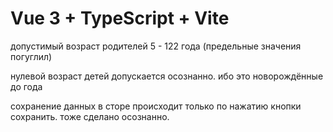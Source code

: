 # Vue 3 + TypeScript + Vite

допустимый возраст родителей 5 - 122 года (предельные значения погуглил)

нулевой возраст детей допускается осознанно. ибо это новорождённые до года

сохранение данных в сторе происходит только по нажатию кнопки сохранить. тоже сделано осознанно.